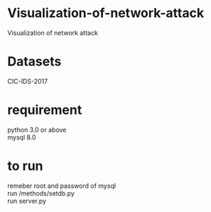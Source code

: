 # Visualization-of-network-attack
Visualization of network attack

# Datasets
CIC-IDS-2017

# requirement
python 3.0 or above  
mysql 8.0  

# to run
remeber root and password of mysql  
run /methods/setdb.py  
run server.py  
